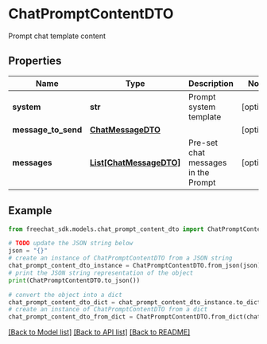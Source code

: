 # ChatPromptContentDTO

Prompt chat template content

## Properties

Name | Type | Description | Notes
------------ | ------------- | ------------- | -------------
**system** | **str** | Prompt system template | [optional] 
**message_to_send** | [**ChatMessageDTO**](ChatMessageDTO.md) |  | [optional] 
**messages** | [**List[ChatMessageDTO]**](ChatMessageDTO.md) | Pre-set chat messages in the Prompt | [optional] 

## Example

```python
from freechat_sdk.models.chat_prompt_content_dto import ChatPromptContentDTO

# TODO update the JSON string below
json = "{}"
# create an instance of ChatPromptContentDTO from a JSON string
chat_prompt_content_dto_instance = ChatPromptContentDTO.from_json(json)
# print the JSON string representation of the object
print(ChatPromptContentDTO.to_json())

# convert the object into a dict
chat_prompt_content_dto_dict = chat_prompt_content_dto_instance.to_dict()
# create an instance of ChatPromptContentDTO from a dict
chat_prompt_content_dto_from_dict = ChatPromptContentDTO.from_dict(chat_prompt_content_dto_dict)
```
[[Back to Model list]](../README.md#documentation-for-models) [[Back to API list]](../README.md#documentation-for-api-endpoints) [[Back to README]](../README.md)


